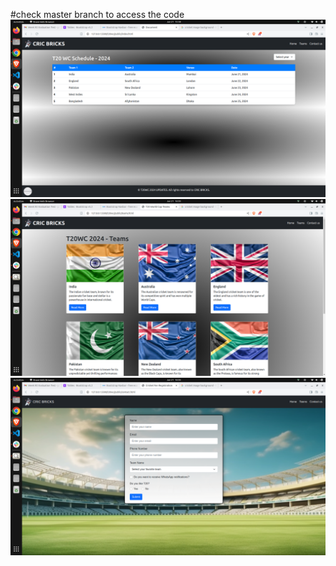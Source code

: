 #check master branch to access the code
![Screen 1](screen1.png)
![Screen 1](screen2.png)
![Screen 1](screen3.png)
